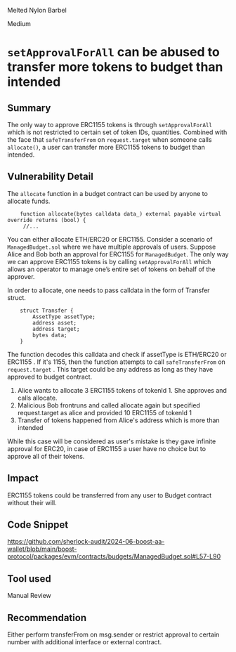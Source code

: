 Melted Nylon Barbel

Medium

# ``setApprovalForAll`` can be abused to transfer more tokens to budget than intended

## Summary
The only way to approve ERC1155 tokens is through ``setApprovalForAll`` which is not restricted to certain set of token IDs, quantities. 
Combined with the face that ``safeTransferFrom`` on ``request.target`` when someone calls ``allocate()``, a user can transfer more ERC1155 tokens to budget than intended. 

## Vulnerability Detail
The ``allocate`` function in a budget contract can be used by anyone to allocate funds. 
```Solidity
    function allocate(bytes calldata data_) external payable virtual override returns (bool) {
     //... 
```
You can either allocate ETH/ERC20 or ERC1155. Consider a scenario of ``ManagedBudget.sol`` where we have multiple approvals of users. 
Suppose Alice and Bob both an approval for ERC1155 for ``ManagedBudget``. 
The only way we can approve ERC1155 tokens is by calling ``setApprovalForAll`` which allows an operator to manage one’s entire set of tokens on behalf of the approver.

In order to allocate, one needs to pass calldata in the form of Transfer struct. 
```Solidity
    struct Transfer {
        AssetType assetType;
        address asset;
        address target;
        bytes data;
    }
```
The function decodes this calldata and check if assetType is ETH/ERC20 or ERC1155 . If it's 1155, then the function attempts to call ``safeTransferFrom`` on ``request.target`` . This target could be any address as long as they have approved to budget contract. 

1. Alice wants to allocate 3 ERC1155 tokens of tokenId 1. She approves and calls allocate. 
2. Malicious Bob frontruns and called allocate again but specified request.target as alice and provided 10 ERC1155 of tokenId 1
3. Transfer of tokens happened from Alice's address which is more than intended

While this case will be considered as user's mistake is they gave infinite approval for ERC20, in case of ERC1155 a user have no choice but to approve all of their tokens.

## Impact
ERC1155 tokens could be transferred from any user to Budget contract without their will. 

## Code Snippet
https://github.com/sherlock-audit/2024-06-boost-aa-wallet/blob/main/boost-protocol/packages/evm/contracts/budgets/ManagedBudget.sol#L57-L90

## Tool used

Manual Review

## Recommendation
Either perform transferFrom on msg.sender or restrict approval to certain number with additional interface or external contract.